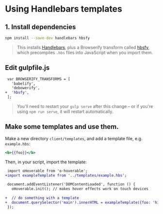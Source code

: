# Using Handlebars templates

## 1. Install dependencies

```sh
npm install --save-dev handlebars hbsfy
```

> This installs [Handlebars](http://handlebarsjs.com/), plus a Browserify transform called [hbsfy](https://github.com/epeli/node-hbsfy), which precompiles `.hbs` files into JavaScript when you import them.


## Edit gulpfile.js

```diff
 var BROWSERIFY_TRANSFORMS = [
   'babelify',
   'debowerify',
+  'hbsfy',
 ];
```

> You'll need to restart your `gulp serve` after this change – or if you're using `npm run serve`, it will restart automatically.

## Make some templates and use them.

Make a new directory `client/templates`, and add a template file, e.g. `example.hbs`:

```hbs
<b>{{foo}}</b>
```

Then, in your script, import the template:

```diff
 import oHoverable from 'o-hoverable';
+import exampleTemplate from '../templates/example.hbs';
 
 document.addEventListener('DOMContentLoaded', function () {
   oHoverable.init(); // makes hover effects work on touch devices
 
+  // do something with a template
+  document.querySelector('main').innerHTML = exampleTemplate({foo: 'hi'});
 });
```

